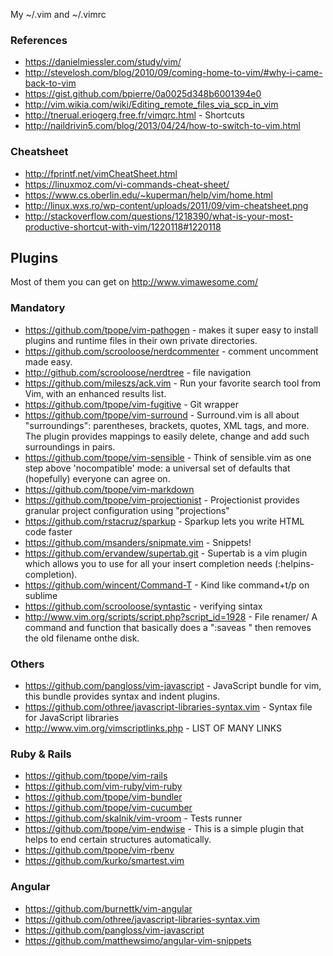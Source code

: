 My ~/.vim and ~/.vimrc

### References
- https://danielmiessler.com/study/vim/
- http://stevelosh.com/blog/2010/09/coming-home-to-vim/#why-i-came-back-to-vim
- https://gist.github.com/bpierre/0a0025d348b6001394e0
- http://vim.wikia.com/wiki/Editing_remote_files_via_scp_in_vim
- http://tnerual.eriogerg.free.fr/vimqrc.html - Shortcuts
- http://naildrivin5.com/blog/2013/04/24/how-to-switch-to-vim.html

### Cheatsheet
- http://fprintf.net/vimCheatSheet.html
- https://linuxmoz.com/vi-commands-cheat-sheet/
- https://www.cs.oberlin.edu/~kuperman/help/vim/home.html
- http://linux.wxs.ro/wp-content/uploads/2011/09/vim-cheatsheet.png
- http://stackoverflow.com/questions/1218390/what-is-your-most-productive-shortcut-with-vim/1220118#1220118

## Plugins
Most of them you can get on http://www.vimawesome.com/

### Mandatory
- https://github.com/tpope/vim-pathogen - makes it super easy to install plugins and runtime files in their own private directories.
- https://github.com/scrooloose/nerdcommenter - comment uncomment made easy.
- http://github.com/scrooloose/nerdtree - file navigation
- https://github.com/mileszs/ack.vim - Run your favorite search tool from Vim, with an enhanced results list.
- https://github.com/tpope/vim-fugitive - Git wrapper
- https://github.com/tpope/vim-surround - Surround.vim is all about "surroundings": parentheses, brackets, quotes, XML tags, and more. The plugin provides mappings to easily delete, change and add such surroundings in pairs.
- https://github.com/tpope/vim-sensible - Think of sensible.vim as one step above 'nocompatible' mode: a universal set of defaults that (hopefully) everyone can agree on.
- https://github.com/tpope/vim-markdown
- https://github.com/tpope/vim-projectionist - Projectionist provides granular project configuration using "projections"
- https://github.com/rstacruz/sparkup - Sparkup lets you write HTML code faster
- https://github.com/msanders/snipmate.vim - Snippets!
- https://github.com/ervandew/supertab.git - Supertab is a vim plugin which allows you to use for all your insert completion needs (:helpins-completion).
- https://github.com/wincent/Command-T - Kind like command+t/p on sublime
- https://github.com/scrooloose/syntastic - verifying sintax
- http://www.vim.org/scripts/script.php?script_id=1928 - File renamer/ A command and function that basically does a ":saveas " then removes the old filename onthe disk.

### Others
- https://github.com/pangloss/vim-javascript - JavaScript bundle for vim, this bundle provides syntax and indent plugins.
- https://github.com/othree/javascript-libraries-syntax.vim - Syntax file for JavaScript libraries
- http://www.vim.org/vimscriptlinks.php - LIST OF MANY LINKS

### Ruby & Rails
- https://github.com/tpope/vim-rails
- https://github.com/vim-ruby/vim-ruby
- https://github.com/tpope/vim-bundler
- https://github.com/tpope/vim-cucumber
- https://github.com/skalnik/vim-vroom - Tests runner
- https://github.com/tpope/vim-endwise - This is a simple plugin that helps to end certain structures automatically.
- https://github.com/tpope/vim-rbenv
- https://github.com/kurko/smartest.vim

### Angular
- https://github.com/burnettk/vim-angular
- https://github.com/othree/javascript-libraries-syntax.vim
- https://github.com/pangloss/vim-javascript
- https://github.com/matthewsimo/angular-vim-snippets

